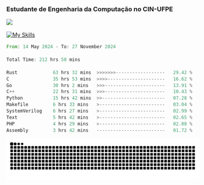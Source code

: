 
### Estudante de Engenharia da Computação no CIN-UFPE
<div>
      <!--<img width=400 src="https://github-readme-stats.vercel.app/api?username=Zed201&show_icons=true&theme=tokyonight" /-->
      <img width=400 src='https://leetcode.card.workers.dev/Zed201?theme=nord&font=baloo&extension=null' />
</div>


[![My Skills](https://skillicons.dev/icons?i=c,cpp,rust,py,java,neovim&theme=dark)](https://skillicons.dev)

<!--START_SECTION:waka-->

```rust
From: 14 May 2024 - To: 27 November 2024

Total Time: 212 hrs 58 mins

Rust             63 hrs 32 mins  >>>>>>>------------------   29.42 %
C                35 hrs 53 mins  >>>>---------------------   16.62 %
Go               30 hrs 2 mins   >>>----------------------   13.91 %
C++              22 hrs 31 mins  >>>----------------------   10.43 %
Python           15 hrs 42 mins  >>-----------------------   07.28 %
Makefile         6 hrs 33 mins   >------------------------   03.04 %
SystemVerilog    6 hrs 27 mins   >------------------------   02.99 %
Text             5 hrs 42 mins   >------------------------   02.65 %
PHP              4 hrs 29 mins   >------------------------   02.08 %
Assembly         3 hrs 42 mins   -------------------------   01.72 %
```

<!--END_SECTION:waka-->

<picture>
  <source media="(prefers-color-scheme: dark)" srcset="https://github.com/Zed201/Zed201/blob/output/github-contribution-grid-snake-dark.svg" />
  <img alt="github-snake" src="https://github.com/Zed201/Zed201/blob/output/github-contribution-grid-snake-dark.svg" />
</picture>
